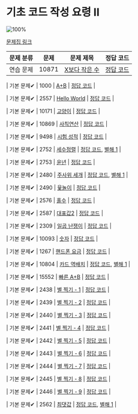# 기초 코드 작성 요령 II

![100%](https://progress-bar.dev/27/?scale=27&title=progress&width=500&color=babaca&suffix=/27)

[문제집 링크](https://www.acmicpc.net/workbook/view/7306)

| 문제 분류 | 문제 | 문제 제목 | 정답 코드 |
| :--: | :--: | :--: | :--: |
| 연습 문제 | 10871 | [X보다 작은 수](https://www.acmicpc.net/problem/10871) | [정답 코드](../0x02/solutions/10871.cpp) |

| 기본 문제✔ | 1000 | [A+B](https://www.acmicpc.net/problem/1000) | [정답 코드](../0x02/solutions/1000.cpp) |

| 기본 문제✔ | 2557 | [Hello World](https://www.acmicpc.net/problem/2557) | [정답 코드](../0x02/solutions/2557.cpp) |

| 기본 문제✔ | 10171 | [고양이](https://www.acmicpc.net/problem/10171) | [정답 코드](../0x02/solutions/10171.cpp) |

| 기본 문제✔ | 10869 | [사칙연산](https://www.acmicpc.net/problem/10869) | [정답 코드](../0x02/solutions/10869.cpp) |

| 기본 문제✔ | 9498 | [시험 성적](https://www.acmicpc.net/problem/9498) | [정답 코드](../0x02/solutions/9498.cpp) |

| 기본 문제✔ | 2752 | [세수정렬](https://www.acmicpc.net/problem/2752) | [정답 코드](../0x02/solutions/2752.cpp), [별해 1](../0x02/solutions/2752_1.cpp) |

| 기본 문제✔ | 2753 | [윤년](https://www.acmicpc.net/problem/2753) | [정답 코드](../0x02/solutions/2753.cpp) |

| 기본 문제✔ | 2480 | [주사위 세개](https://www.acmicpc.net/problem/2480) | [정답 코드](../0x02/solutions/2480.cpp), [별해 1](../0x02/solutions/2480_1.cpp) |

| 기본 문제✔ | 2490 | [윷놀이](https://www.acmicpc.net/problem/2490) | [정답 코드](../0x02/solutions/2490.cpp) |

| 기본 문제✔ | 2576 | [홀수](https://www.acmicpc.net/problem/2576) | [정답 코드](../0x02/solutions/2576.cpp) |

| 기본 문제✔ | 2587 | [대표값2](https://www.acmicpc.net/problem/2587) | [정답 코드](../0x02/solutions/2587.cpp) |

| 기본 문제✔ | 2309 | [일곱 난쟁이](https://www.acmicpc.net/problem/2309) | [정답 코드](../0x02/solutions/2309.cpp) |

| 기본 문제✔ | 10093 | [숫자](https://www.acmicpc.net/problem/10093) | [정답 코드](../0x02/solutions/10093.cpp) |

| 기본 문제✔ | 1267 | [핸드폰 요금](https://www.acmicpc.net/problem/1267) | [정답 코드](../0x02/solutions/1267.cpp) |

| 기본 문제✔ | 10804 | [카드 역배치](https://www.acmicpc.net/problem/10804) | [정답 코드](../0x02/solutions/10804.cpp), [별해 1](../0x02/solutions/10804_1.cpp) |

| 기본 문제✔ | 15552 | [빠른 A+B](https://www.acmicpc.net/problem/15552) | [정답 코드](../0x02/solutions/15552.cpp) |

| 기본 문제✔ | 2438 | [별 찍기 - 1](https://www.acmicpc.net/problem/2438) | [정답 코드](../0x02/solutions/2438.cpp) |

| 기본 문제✔ | 2439 | [별 찍기 - 2](https://www.acmicpc.net/problem/2439) | [정답 코드](../0x02/solutions/2439.cpp) |

| 기본 문제✔ | 2440 | [별 찍기 - 3](https://www.acmicpc.net/problem/2440) | [정답 코드](../0x02/solutions/2440.cpp) |

| 기본 문제✔ | 2441 | [별 찍기 - 4](https://www.acmicpc.net/problem/2441) | [정답 코드](../0x02/solutions/2441.cpp) |

| 기본 문제✔ | 2442 | [별 찍기 - 5](https://www.acmicpc.net/problem/2442) | [정답 코드](../0x02/solutions/2442.cpp) |

| 기본 문제✔ | 2443 | [별 찍기 - 6](https://www.acmicpc.net/problem/2443) | [정답 코드](../0x02/solutions/2443.cpp) |

| 기본 문제✔ | 2444 | [별 찍기 - 7](https://www.acmicpc.net/problem/2444) | [정답 코드](../0x02/solutions/2444.cpp) |

| 기본 문제✔ | 2445 | [별 찍기 - 8](https://www.acmicpc.net/problem/2445) | [정답 코드](../0x02/solutions/2445.cpp) |

| 기본 문제✔ | 2446 | [별 찍기 - 9](https://www.acmicpc.net/problem/2446) | [정답 코드](../0x02/solutions/2446.cpp) |

| 기본 문제✔ | 2562 | [최댓값](https://www.acmicpc.net/problem/2562) | [정답 코드](../0x02/solutions/2562.cpp), [별해 1](../0x02/solutions/2562_1.cpp) |
